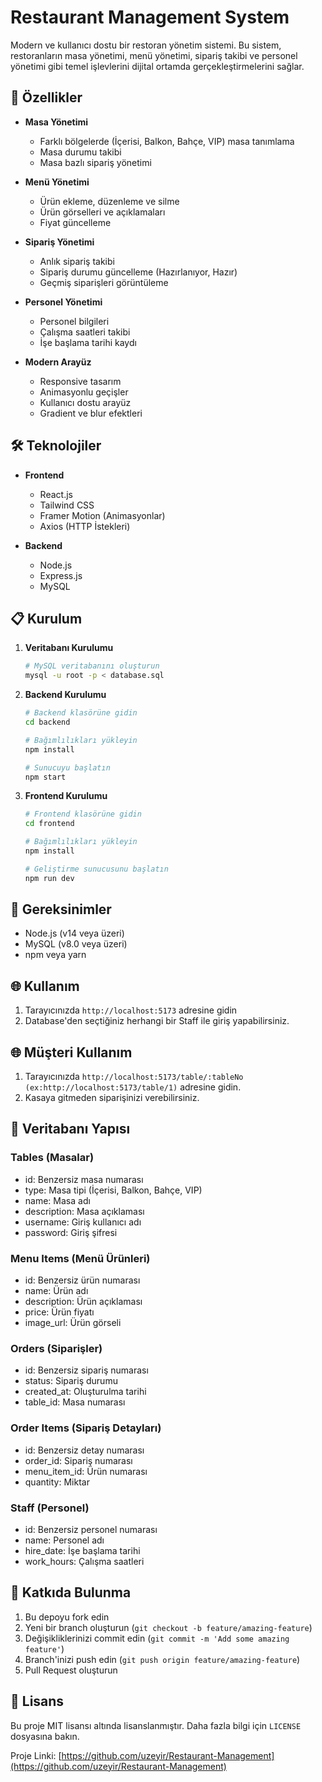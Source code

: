 # Restaurant Management System

Modern ve kullanıcı dostu bir restoran yönetim sistemi. Bu sistem, restoranların masa yönetimi, menü yönetimi, sipariş takibi ve personel yönetimi gibi temel işlevlerini dijital ortamda gerçekleştirmelerini sağlar.

## 🚀 Özellikler

- **Masa Yönetimi**

  - Farklı bölgelerde (İçerisi, Balkon, Bahçe, VIP) masa tanımlama
  - Masa durumu takibi
  - Masa bazlı sipariş yönetimi

- **Menü Yönetimi**

  - Ürün ekleme, düzenleme ve silme
  - Ürün görselleri ve açıklamaları
  - Fiyat güncelleme

- **Sipariş Yönetimi**

  - Anlık sipariş takibi
  - Sipariş durumu güncelleme (Hazırlanıyor, Hazır)
  - Geçmiş siparişleri görüntüleme

- **Personel Yönetimi**

  - Personel bilgileri
  - Çalışma saatleri takibi
  - İşe başlama tarihi kaydı

- **Modern Arayüz**
  - Responsive tasarım
  - Animasyonlu geçişler
  - Kullanıcı dostu arayüz
  - Gradient ve blur efektleri

## 🛠️ Teknolojiler

- **Frontend**

  - React.js
  - Tailwind CSS
  - Framer Motion (Animasyonlar)
  - Axios (HTTP İstekleri)

- **Backend**
  - Node.js
  - Express.js
  - MySQL

## 📋 Kurulum

1. **Veritabanı Kurulumu**

   ```bash
   # MySQL veritabanını oluşturun
   mysql -u root -p < database.sql
   ```

2. **Backend Kurulumu**

   ```bash
   # Backend klasörüne gidin
   cd backend

   # Bağımlılıkları yükleyin
   npm install

   # Sunucuyu başlatın
   npm start
   ```

3. **Frontend Kurulumu**

   ```bash
   # Frontend klasörüne gidin
   cd frontend

   # Bağımlılıkları yükleyin
   npm install

   # Geliştirme sunucusunu başlatın
   npm run dev
   ```

## 🔧 Gereksinimler

- Node.js (v14 veya üzeri)
- MySQL (v8.0 veya üzeri)
- npm veya yarn

## 🌐 Kullanım

1. Tarayıcınızda `http://localhost:5173` adresine gidin
2. Database'den seçtiğiniz herhangi bir Staff ile giriş yapabilirsiniz.

## 🌐 Müşteri Kullanım

1. Tarayıcınızda `http://localhost:5173/table/:tableNo (ex:http://localhost:5173/table/1)` adresine gidin.
2. Kasaya gitmeden siparişinizi verebilirsiniz.

## 📝 Veritabanı Yapısı

### Tables (Masalar)

- id: Benzersiz masa numarası
- type: Masa tipi (İçerisi, Balkon, Bahçe, VIP)
- name: Masa adı
- description: Masa açıklaması
- username: Giriş kullanıcı adı
- password: Giriş şifresi

### Menu Items (Menü Ürünleri)

- id: Benzersiz ürün numarası
- name: Ürün adı
- description: Ürün açıklaması
- price: Ürün fiyatı
- image_url: Ürün görseli

### Orders (Siparişler)

- id: Benzersiz sipariş numarası
- status: Sipariş durumu
- created_at: Oluşturulma tarihi
- table_id: Masa numarası

### Order Items (Sipariş Detayları)

- id: Benzersiz detay numarası
- order_id: Sipariş numarası
- menu_item_id: Ürün numarası
- quantity: Miktar

### Staff (Personel)

- id: Benzersiz personel numarası
- name: Personel adı
- hire_date: İşe başlama tarihi
- work_hours: Çalışma saatleri

## 🤝 Katkıda Bulunma

1. Bu depoyu fork edin
2. Yeni bir branch oluşturun (`git checkout -b feature/amazing-feature`)
3. Değişikliklerinizi commit edin (`git commit -m 'Add some amazing feature'`)
4. Branch'inizi push edin (`git push origin feature/amazing-feature`)
5. Pull Request oluşturun

## 📄 Lisans

Bu proje MIT lisansı altında lisanslanmıştır. Daha fazla bilgi için `LICENSE` dosyasına bakın.

Proje Linki: [https://github.com/uzeyir/Restaurant-Management](https://github.com/uzeyir/Restaurant-Management)
